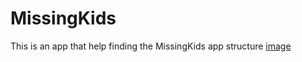 # MissingKids
This is an app that help finding the MissingKids
app structure
[image](https://github.com/amelieczhou/MissingKids/blob/master/process.png)

